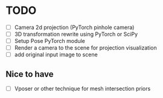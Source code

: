 # TODO

- [ ] Camera 2d projection (PyTorch pinhole camera)
- [ ] 3D transformation rewrite using PyTorch or SciPy
- [ ] Setup Pose PyTorch module
- [ ] Render a camera to the scene for projection visualization
- [ ] add original input image to scene

## Nice to have

- [ ] Vposer or other technique for mesh intersection priors
